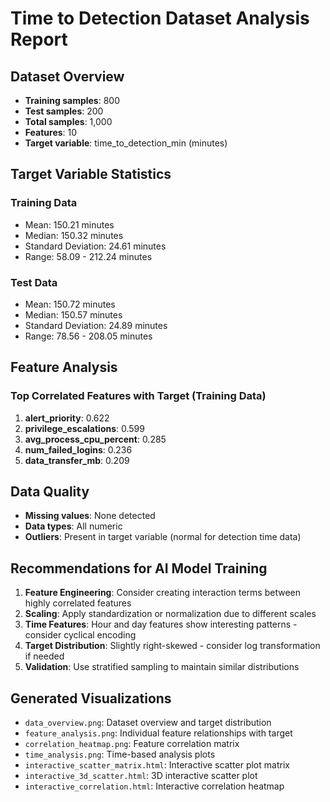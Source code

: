 
# Time to Detection Dataset Analysis Report

## Dataset Overview
- **Training samples**: 800
- **Test samples**: 200
- **Total samples**: 1,000
- **Features**: 10
- **Target variable**: time_to_detection_min (minutes)

## Target Variable Statistics
### Training Data
- Mean: 150.21 minutes
- Median: 150.32 minutes
- Standard Deviation: 24.61 minutes
- Range: 58.09 - 212.24 minutes

### Test Data
- Mean: 150.72 minutes
- Median: 150.57 minutes
- Standard Deviation: 24.89 minutes
- Range: 78.56 - 208.05 minutes

## Feature Analysis
### Top Correlated Features with Target (Training Data)
1. **alert_priority**: 0.622
2. **privilege_escalations**: 0.599
3. **avg_process_cpu_percent**: 0.285
4. **num_failed_logins**: 0.236
5. **data_transfer_mb**: 0.209

## Data Quality
- **Missing values**: None detected
- **Data types**: All numeric
- **Outliers**: Present in target variable (normal for detection time data)

## Recommendations for AI Model Training
1. **Feature Engineering**: Consider creating interaction terms between highly correlated features
2. **Scaling**: Apply standardization or normalization due to different scales
3. **Time Features**: Hour and day features show interesting patterns - consider cyclical encoding
4. **Target Distribution**: Slightly right-skewed - consider log transformation if needed
5. **Validation**: Use stratified sampling to maintain similar distributions

## Generated Visualizations
- `data_overview.png`: Dataset overview and target distribution
- `feature_analysis.png`: Individual feature relationships with target
- `correlation_heatmap.png`: Feature correlation matrix
- `time_analysis.png`: Time-based analysis plots
- `interactive_scatter_matrix.html`: Interactive scatter plot matrix
- `interactive_3d_scatter.html`: 3D interactive scatter plot
- `interactive_correlation.html`: Interactive correlation heatmap
